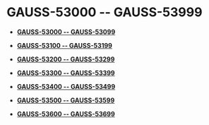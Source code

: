 # GAUSS-53000 -- GAUSS-53999<a name="ZH-CN_TOPIC_0302073461"></a>

-   **[GAUSS-53000 -- GAUSS-53099](GAUSS-53000----GAUSS-53099.md)**  

-   **[GAUSS-53100 -- GAUSS-53199](GAUSS-53100----GAUSS-53199.md)**  

-   **[GAUSS-53200 -- GAUSS-53299](GAUSS-53200----GAUSS-53299.md)**  

-   **[GAUSS-53300 -- GAUSS-53399](GAUSS-53300----GAUSS-53399.md)**  

-   **[GAUSS-53400 -- GAUSS-53499](GAUSS-53400----GAUSS-53499.md)**  

-   **[GAUSS-53500 -- GAUSS-53599](GAUSS-53500----GAUSS-53599.md)**  

-   **[GAUSS-53600 -- GAUSS-53699](GAUSS-53600----GAUSS-53699.md)**  


